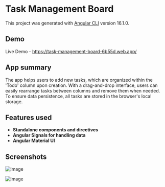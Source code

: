 # Task Management Board

This project was generated with [Angular CLI](https://github.com/angular/angular-cli) version 16.1.0.

## Demo

Live Demo - https://task-management-board-6b55d.web.app/

## App summary

The app helps users to add new tasks, which are organized within the 'Todo' column upon creation. With a drag-and-drop interface, users can easily rearrange tasks between columns and remove them when needed. To ensure data persistence, all tasks are stored in the browser's local storage.

## Features used

  - **Standalone components and directives**
  - **Angular Signals for handling data**
  - **Angular Material UI**

## Screenshots

![image](https://github.com/AntonovAtanas/Task-Management-Board/assets/114076833/f1637864-dfcf-4e77-83f9-d034c76c600f)

![image](https://github.com/AntonovAtanas/Task-Management-Board/assets/114076833/dc690115-2da3-454e-ad38-f43594ed5231)



